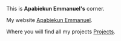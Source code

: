  This is __Apabiekun Emmanuel's__ corner.

 My website [Apabiekun Emmanuel](https://emmanuelapabiekun.herokuapp.com/ "Apabiekun Emmanuel").

 Where you will find all my projects [Projects](http://projectsbypablo.herokuapp.com// "Projects").
